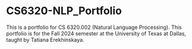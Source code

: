 # CS6320-NLP_Portfolio
This is a portfolio for CS 6320.002 (Natural Language Processing). This portfolio is for the Fall 2024 semester at the University of Texas at Dallas, taught by Tatiana Erekhinskaya.
